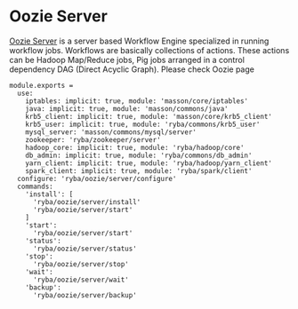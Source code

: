 
# Oozie Server

[Oozie Server][Oozie] is a server based Workflow Engine specialized in running workflow jobs.
Workflows are basically collections of actions.
These actions can be  Hadoop Map/Reduce jobs, Pig jobs arranged in a control dependency DAG (Direct Acyclic Graph).
Please check Oozie page

    module.exports =
      use:
        iptables: implicit: true, module: 'masson/core/iptables'
        java: implicit: true, module: 'masson/commons/java'
        krb5_client: implicit: true, module: 'masson/core/krb5_client'
        krb5_user: implicit: true, module: 'ryba/commons/krb5_user'
        mysql_server: 'masson/commons/mysql/server'
        zookeeper: 'ryba/zookeeper/server'
        hadoop_core: implicit: true, module: 'ryba/hadoop/core'
        db_admin: implicit: true, module: 'ryba/commons/db_admin'
        yarn_client: implicit: true, module: 'ryba/hadoop/yarn_client'
        spark_client: implicit: true, module: 'ryba/spark/client'
      configure: 'ryba/oozie/server/configure'
      commands:
        'install': [
          'ryba/oozie/server/install'
          'ryba/oozie/server/start'
        ]
        'start':
          'ryba/oozie/server/start'
        'status':
          'ryba/oozie/server/status'
        'stop':
          'ryba/oozie/server/stop'
        'wait':
          'ryba/oozie/server/wait'
        'backup':
          'ryba/oozie/server/backup'

[Oozie]: https://oozie.apache.org/docs/3.1.3-incubating/index.html
